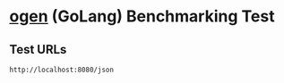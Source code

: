 # [ogen](https://github.com/ogen-go/ogen) (GoLang) Benchmarking Test

## Test URLs

    http://localhost:8080/json


